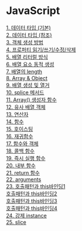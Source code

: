 # JavaScript

[1. 데이터 타입 (기본)](기본타입.md)<br/>
[2. 데이터 타입 (참조)](참조타입.md)<br/>
[3. 객체 생성 방법](객체생성방법.md)<br/>
[4. 프로퍼티 읽기/쓰기/수정/삭제](프로퍼티_읽기,쓰기,수정,삭제.md)<br/>
[5. 배열 리터럴 방식](배열리터럴.md)<br/>
[6. 배열 요소 동적 생성](배열요소생성.md)<br/>
[7. 배열의 length](length.md)<br/>
[8. Array & Object](Array&Object.md)<br/>
[9. 배열 생성 및 열거](배열생성,열거.md)<br/>
[10. splice 메서드](splice.md)<br/>
[11. Array() 생성자 함수](Array생성자함수.md)<br/>
[12. 유사 배열 객체](유사배열객체.md)<br/>
[13. 연산자](연산자.md)<br/>
[14. 함수](함수.md)<br/>
[15. 호이스팅](호이스팅.md)<br/>
[16. 재귀함수](재귀함수.md)<br/>
[17. 함수와 객체](함수와객체.md)<br/>
[18. 콜백 함수](콜백함수.md)<br/>
[19. 즉시 실행 함수](즉시실행함수.md)<br/>
[20. 내부 함수](내부함수.md)<br/>
[21. return 함수](return함수.md)<br/>
[22. arguments](arguments.md)<br/>
[23. 호출패턴과 this바인딩1](호출&this바인딩1.md)<br/>
[    호출패턴과 this바인딩2](호출&this바인딩2.md)<br/>
[    호출패턴과 this바인딩3](호출&this바인딩3.md)<br/>
[    호출패턴과 this바인딩4](호출&this바인딩4.md)<br/>
[24. 강제 instance](instance.md)<br/>
[25. slice](slice.md)<br/>
